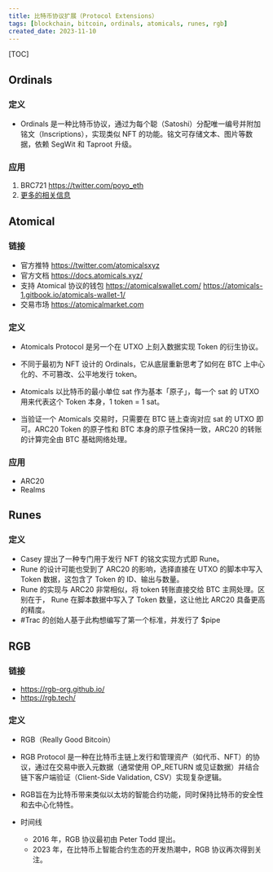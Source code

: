 ```yaml
---
title: 比特币协议扩展（Protocol Extensions）
tags: [blockchain, bitcoin, ordinals, atomicals, runes, rgb]
created_date: 2023-11-10
---
```


[TOC]

## Ordinals

### 定义

- Ordinals 是一种比特币协议，通过为每个聪（Satoshi）分配唯一编号并附加铭文（Inscriptions），实现类似 NFT 的功能。铭文可存储文本、图片等数据，依赖 SegWit 和 Taproot 升级。

### 应用

1. BRC721 https://twitter.com/poyo_eth
2. [更多的相关信息](./ordinals)

## Atomical

### 链接

- 官方推特 https://twitter.com/atomicalsxyz
- 官方文档 https://docs.atomicals.xyz/
- 支持 Atomical 协议的钱包 https://atomicalswallet.com/ https://atomicals-1.gitbook.io/atomicals-wallet-1/
- 交易市场 https://atomicalmarket.com

### 定义

- Atomicals Protocol 是另一个在 UTXO 上刻入数据实现 Token 的衍生协议。

- 不同于最初为 NFT 设计的 Ordinals，它从底层重新思考了如何在 BTC 上中心化的、不可篡改、公平地发行 token。

- Atomicals 以比特币的最小单位 sat 作为基本「原子」，每一个 sat 的 UTXO 用来代表这个 Token 本身，1 token = 1 sat。

- 当验证一个 Atomicals 交易时，只需要在 BTC 链上查询对应 sat 的 UTXO 即可。ARC20 Token 的原子性和 BTC 本身的原子性保持一致，ARC20 的转账的计算完全由 BTC 基础网络处理。

### 应用

- ARC20
- Realms

## Runes

### 定义

- Casey 提出了一种专门用于发行 NFT 的铭文实现方式即 Rune。
- Rune 的设计可能也受到了 ARC20 的影响，选择直接在 UTXO 的脚本中写入 Token 数据，这包含了 Token 的 ID、输出与数量。
- Rune 的实现与 ARC20 非常相似，将 token 转账直接交给 BTC 主网处理。区别在于， Rune 在脚本数据中写入了 Token 数量，这让他比 ARC20 具备更高的精度。
- #Trac 的创始人基于此构想编写了第一个标准，并发行了 $pipe

## RGB

### 链接

- https://rgb-org.github.io/
- https://rgb.tech/

### 定义

- RGB（Really Good Bitcoin）

- RGB Protocol 是一种在比特币主链上发行和管理资产（如代币、NFT）的协议，通过在交易中嵌入元数据（通常使用 OP_RETURN 或见证数据）并结合链下客户端验证（Client-Side Validation, CSV）实现复杂逻辑。

- RGB旨在为比特币带来类似以太坊的智能合约功能，同时保持比特币的安全性和去中心化特性。

- 时间线

  - 2016 年，RGB 协议最初由 Peter Todd 提出。
  - 2023 年，在比特币上智能合约生态的开发热潮中，RGB 协议再次得到关注。
